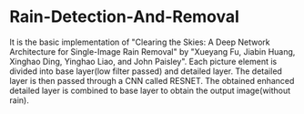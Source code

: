 # Rain-Detection-And-Removal

It is the basic implementation of "Clearing the Skies: A Deep Network Architecture
for Single-Image Rain Removal" by "Xueyang Fu, Jiabin Huang, Xinghao Ding, Yinghao Liao, and John Paisley".
Each picture element is divided into base layer(low filter passed) and detailed layer. The detailed layer is then passed through a CNN called RESNET. The obtained enhanced detailed layer is combined to base layer to obtain the output image(without rain). 

